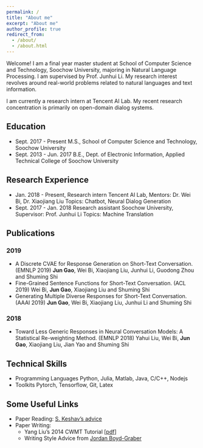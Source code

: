 ```yaml
---
permalink: /
title: "About me"
excerpt: "About me"
author_profile: true
redirect_from: 
  - /about/
  - /about.html
---
```


Welcome! I am a final year master student at School of Computer Science and Technology, Soochow University, majoring in Natural Language Processing. I am supervised by Prof. Junhui Li. My research interest revolves around real-world problems related to natural languages and text information.

I am currently a research intern at Tencent AI Lab. My recent research concentration is primarily on open-domain dialog systems.

## Education
- Sept. 2017 - Present
  M.S., School of Computer Science and Technology, Soochow University
- Sept. 2013 - Jun. 2017
  B.E., Dept. of Electronic Information, Applied Technical College of Soochow University

## Research Experience
- Jan. 2018 - Present, Research intern
  Tencent AI Lab, Mentors: Dr. Wei Bi, Dr. Xiaojiang Liu
  Topics: Chatbot, Neural Dialog Generation
- Sept. 2017 - Jan. 2018 Research assistant
  Soochow University, Supervisor: Prof. Junhui Li
  Topics: Machine Translation

## Publications

### 2019
- A Discrete CVAE for Response Generation on Short-Text Conversation. (EMNLP 2019)
  **Jun Gao**, Wei Bi, Xiaojiang Liu, Junhui Li, Guodong Zhou and Shuming Shi
- Fine-Grained Sentence Functions for Short-Text Conversation. (ACL 2019)
  Wei Bi, **Jun Gao**, Xiaojiang Liu and Shuming Shi
- Generating Multiple Diverse Responses for Short-Text Conversation. (AAAI 2019)
  **Jun Gao**, Wei Bi, Xiaojiang Liu, Junhui Li and Shuming Shi

### 2018
- Toward Less Generic Responses in Neural Conversation Models: A Statistical Re-weighting Method. (EMNLP 2018)
  Yahui Liu, Wei Bi, **Jun Gao**, Xiaojiang Liu, Jian Yao and Shuming Shi

## Technical Skills
- Programming Languages
  Python, Julia, Matlab, Java, C/C++, Nodejs
- Toolkits
  Pytorch, Tensorflow, Git, Latex

## Some Useful Links
- Paper Reading: [S. Keshav’s advice](https://web.stanford.edu/class/ee384m/Handouts/HowtoReadPaper.pdf)
- Paper Writing: 
  - Yang Liu’s 2014 CWMT Tutorial [[pdf](http://nlp.csai.tsinghua.edu.cn/~ly/talks/cwmt14_tut.pdf)]
  - Writing Style Advice from [Jordan Boyd-Graber](http://users.umiacs.umd.edu/~jbg/static/style.html)
